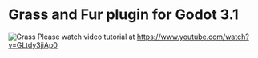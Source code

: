 # Grass and Fur plugin for Godot 3.1
![Grass](https://raw.githubusercontent.com/wojtekpil/godot_grass_plugin/master/fur.png)
Please watch video tutorial at https://www.youtube.com/watch?v=GLtdy3jiAp0